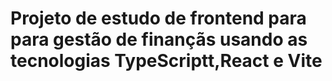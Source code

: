 # Projeto de estudo de frontend para para gestão de finançãs usando as tecnologias TypeScriptt,React e Vite
